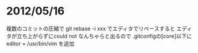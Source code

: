 # 2012/05/16

複数のコミットの圧縮で
git rebase -i xxx
でエディタでリベースすると
エディタが立ち上がらずにcould not なんちゃらと出るので
.gitconfigの[core]以下にeditor = /usr/bin/vim
を追加
